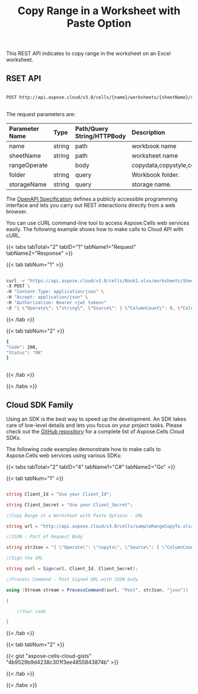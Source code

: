 ﻿---
title: Copy Range in a Worksheet with Paste Option
second_title: Aspose.Cells Cloud Documen
linktitle: Cop
type: docs
url: /ar/ranges/copy/
aliases: [/copy-range-in-a-worksheet-with-paste-options/]
keywords: Copy a range in an Excel worksheet with paste options
description: Aspose.Cells Cloud REST API support copying a range in an Excel worksheet with paste options. SDK support kinds of development languages. They include Android, C#, Go, Java, NodeJS, Perl, PHP, Python, Ruby, and swift
weight: 20
---
This REST API indicates to copy range in the worksheet on an Excel worksheet.
 
## RSET API
 
```bash
 
POST http://api.aspose.cloud/v3.0/cells/{name}/worksheets/{sheetName}/ranges
 
```
The request parameters are: 
 
|Parameter Name |Type |Path/Query String/HTTPBody |Description|
|:- |:- |:- |:- |
|name |string |path |workbook name |
|sheetName |string |path |worksheet name |
|rangeOperate ||body |copydata,copystyle,copyto,copyvalue |
|folder |string |query |Workbook folder. |
|storageName |string |query |storage name. |
 
The [OpenAPI Specification](https://apireference.aspose.cloud/cells/#/Ranges/PostWorksheetCellsRanges) defines a publicly accessible programming interface and lets you carry out REST interactions directly from a web browser.
 
You can use cURL command-line tool to access Aspose.Cells web services easily. The following example shows how to make calls to Cloud API with cURL.
 
{{< tabs tabTotal="2" tabID="1" tabName1="Request" tabName2="Response" >}}
 
{{< tab tabNum="1" >}}
 
```bash
 
curl -v "https://api.aspose.cloud/v3.0/cells/Book1.xlsx/worksheets/Sheet1/ranges" \
-X POST \
-H "Content-Type: application/json" \
-H "Accept: application/json" \
-H "Authorization: Bearer <jwt token>"
-d "{ \"Operate\": \"string\", \"Source\": { \"ColumnCount\": 0, \"ColumnWidth\": 0, \"FirstColumn\": 0, \"FirstRow\": 0, \"Name\": \"string\", \"RefersTo\": \"string\", \"RowCount\": 0, \"RowHeight\": 0, \"Worksheet\": \"string\" }, \"Target\": { \"ColumnCount\": 0, \"ColumnWidth\": 0, \"FirstColumn\": 0, \"FirstRow\": 0, \"Name\": \"string\", \"RefersTo\": \"string\", \"RowCount\": 0, \"RowHeight\": 0, \"Worksheet\": \"string\" }, \"PasteOptions\": { \"OnlyVisibleCells\": true, \"PasteType\": \"string\", \"SkipBlanks\": true, \"Transpose\": true }}"

```
 
{{< /tab >}}
 
{{< tab tabNum="2" >}}
 
```bash
{
"Code": 200,
"Status": "OK"
}
 
```
 
{{< /tab >}}
 
{{< /tabs >}}
 
## Cloud SDK Family
 
Using an SDK is the best way to speed up the development. An SDK takes care of low-level details and lets you focus on your project tasks. Please check out the [GitHub repository](https://github.com/aspose-cells-cloud) for a complete list of Aspose.Cells Cloud SDKs.
 
The following code examples demonstrate how to make calls to Aspose.Cells web services using various SDKs:
 
 
 
{{< tabs tabTotal="2" tabID="4" tabName1="C#" tabName2="Go" >}}

{{< tab tabNum="1" >}}

```csharp

string Client_Id = "Use your Client_Id";

string Client_Secret = "Use your Client_Secret";

//Copy Range in a Worksheet with Paste Options - URL

string url = "http://api.aspose.cloud/v3.0/cells/sampleRangeCopyTo.xlsx/worksheets/Sheet1/ranges";

//JSON - Part of Request Body

string strJson = "{ \"Operate\": \"copyto\", \"Source\": { \"ColumnCount\": 5, \"ColumnWidth\": 8.43, \"FirstColumn\": 1, \"FirstRow\": 0, \"RowCount\": 7, \"RowHeight\": 15, }, \"Target\": { \"ColumnCount\": 5, \"ColumnWidth\": 8.43, \"FirstColumn\": 10, \"FirstRow\": 20, \"RowCount\": 7, \"RowHeight\": 15, } , \"PasteOptions\": { \"OnlyVisibleCells\": true, \"PasteType\": \"All\", \"SkipBlanks\": true, \"Transpose\": false } }";

//Sign the URL

string surl = Sign(url, Client_Id, Client_Secret);

//Process Command - Post Signed URL with JSON body

using (Stream stream = ProcessCommand(surl, "Post", strJson, "json"))

{

	//Your code

}

```

{{< /tab >}}

{{< tab tabNum="2" >}}

{{< gist "aspose-cells-cloud-gists" "4b9529b9d4238c301f3ee4855843874b" >}}

{{< /tab >}}

{{< /tabs >}}




